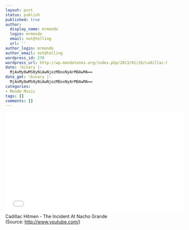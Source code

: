 ```yaml
---
layout: post
status: publish
published: true
author:
  display_name: mrmondo
  login: mrmondo
  email: not@telling
  url: ''
author_login: mrmondo
author_email: not@telling
wordpress_id: 270
wordpress_url: http://wp.mondotunes.org/index.php/2013/01/26/cadillac-hitmen-the-incident-at-nacho-grande/
date: !binary |-
  MjAxMy0wMS0yNiAwNjozMDoxNyArMDAwMA==
date_gmt: !binary |-
  MjAxMy0wMS0yNiAwNjozMDoxNyArMDAwMA==
categories:
- Mondo Music
tags: []
comments: []
---
```

<iframe width="560" height="315" src="//www.youtube.com/embed/CJOcDMCOmCA" frameborder="0"> </iframe>
Cadillac Hitmen - The Incident At Nacho Grande
<div class="attribution">(<span>Source:</span> <a href="http://www.youtube.com/">http://www.youtube.com/</a>)</div>
